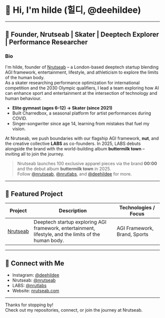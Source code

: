 # 👋 Hi, I'm hilde (힐디, @deehildee)

---

## 🧬 Founder, Nrutseab | Skater | Deeptech Explorer | Performance Researcher

### Bio
I'm hilde, founder of [Nrutseab](https://nrutseab.com) – a London-based deeptech startup blending AGI framework, entertainment, lifestyle, and athleticism to explore the limits of the human body.  
As a skater researching performance optimization for international competition and the 2030 Olympic qualifiers, I lead a team exploring how AI can enhance sport and entertainment at the intersection of technology and human behaviour.

- **Elite gymnast (ages 6–12) → Skater (since 2021)**
- Built Charredbox, a seasonal platform for artist performances during COVID.
- Singer-songwriter since age 14, learning from mistakes that fuel my vision.

At Nrutseab, we push boundaries with our flagship AGI framework, **nut**, and the creative collective **LABS** as co-founders. In 2025, LABS debuts alongside the brand with the world-building album **buttermilk town** – inviting all to join the journey.

> Nrutseab launches 100 exclusive apparel pieces via the brand **00:00** and the debut album **buttermilk town** in 2025.  
> Follow [@nrutseab](https://instagram.com/nrutseab), [@nrutlabs](https://instagram.com/nrutlabs), and [@deehildee](https://instagram.com/deehildee) for more.

---

## 🌟 Featured Project

| Project        | Description                                                                                       | Technologies / Focus       |
|----------------|---------------------------------------------------------------------------------------------------|---------------------------|
| [Nrutseab](https://nrutseab.com)    | Deeptech startup exploring AGI framework, entertainment, lifestyle, and the limits of the human body. | AGI Framework, Brand, Sports        |

---

## 🤝 Connect with Me

- Instagram: [@deehildee](https://instagram.com/deehildee)
- Nrutseab: [@nrutseab](https://instagram.com/nrutseab)
- LABS: [@nrutlabs](https://instagram.com/nrutlabs)
- Website: [nrutseab.com](https://nrutseab.com)

---

Thanks for stopping by!  
Check out my repositories, connect, or join the journey at Nrutseab.
